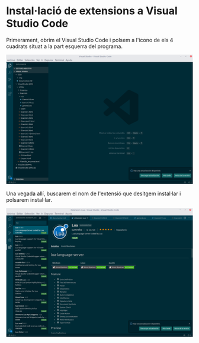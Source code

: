 # Instal·lació de extensions a Visual Studio Code

Primerament, obrim el Visual Studio Code i polsem a l'icono de els 4 cuadrats situat a la part esquerra del programa.

![imatge](VisualExtension1.png)

Una vegada allí, buscarem el nom de l'extensió que desitgem instal·lar i polsarem instal·lar.

![imatge](VisualExtension2.png)

